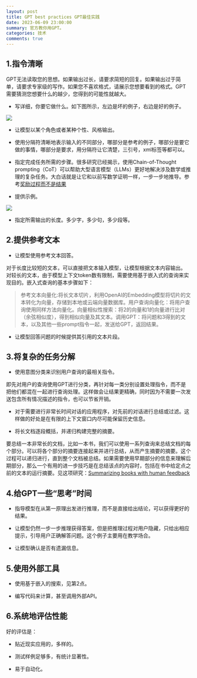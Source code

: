 ```yaml
---
layout: post
title: GPT best practices GPT最佳实践
date: 2023-06-09 23:00:00
summary: 官方教你用GPT。
categories: 技术
comments: true
---
```


## 1.指令清晰


GPT无法读取您的思想。如果输出过长，请要求简短的回复。如果输出过于简单，请要求专家级的写作。如果您不喜欢格式，请展示您想要看到的格式。GPT需要猜测您想要什么的越少，您得到的可能性就越大。


+ 写详细，你要它做什么。如下图所示，左边是坏的例子，右边是好的例子。

<img src="{{ site.url }}/images/bad-and-good.png" />

+ 让模型以某个角色或者某种个性、风格输出。


+ 使用分隔符清晰地表示输入的不同部分，哪部分是参考的例子，哪部分是要它做的事情，哪部分是要求，用分隔符让它清楚，三引号，xml标签等都可以。


-  指定完成任务所需的步骤。很多研究已经揭示，使用Chain-of-Thought prompting（CoT）可以帮助大型语言模型（LLMs）更好地解决涉及数学或推理的复杂任务。大白话就是让它和以前写数学证明一样，一步一步地推导。参考[奖励过程而不是结果](https://muia00.github.io/2023-06-01/focus-on-the-journey.html)


- 提供示例。

<img src="{{ site.url }}/images/example.png" />


- 指定所需输出的长度。多少字，多少句，多少段等。


## 2.提供参考文本


+ 让模型使用参考文本回答。


对于长度比较短的文本，可以直接把文本输入模型，让模型根据文本内容输出。
对较长的文本，由于模型上下文token数有限制，需要使用基于嵌入式的查询来实现目的。嵌入式查询的基本步骤如下：


> 参考文本向量化:将长文本切片，利用OpenAI的Embedding模型将切片的文本转化为向量，存储到本地或云端向量数据库。用户查询向量化：将用户查询使用同样方法向量化。向量相似性搜索：将2的向量和1的向量进行比对（余弦相似度），得到相似向量及其文本。调用GPT：将问题和3得到的文本，以及其他一些prompt指令一起，发送给GPT，返回结果。


+ 让模型回答问题的时候提供其引用的文本片段。


## 3.将复杂的任务分解


+ 使用意图分类来识别用户查询的最相关指令。


即先对用户的查询使用GPT进行分类，再针对每一类分别设置处理指令，而不是把他们都混在一起进行查询处理。这样做会让结果更精确，同时因为不需要一次发送包含所有情况描述的指令，也可以节省开销。


+ 对于需要进行非常长时间对话的应用程序，对先前的对话进行总结或过滤。这样做的好处是在有限的上下文窗口内尽可能保留历史信息。


+ 将长文档逐段概括，并递归构建完整的摘要。


要总结一本非常长的文档，比如一本书，我们可以使用一系列查询来总结文档的每个部分。可以将各个部分的摘要连接起来并进行总结，从而产生摘要的摘要。这个过程可以递归进行，直到整个文档被总结。如果需要使用早期部分的信息来理解后期部分，那么一个有用的进一步技巧是在总结该点的内容时，包括在书中给定点之前的文本的运行摘要。见这项研究：[Summarizing books with human feedback ](https://openai.com/research/summarizing-books)


## 4.给GPT一些“思考”时间


+ 指导模型在从第一原理出发进行推理，而不是直接给出结论，可以获得更好的结果。


+ 让模型仍然一步一步推理获得答案，但是把推理过程对用户隐藏，只给出相应提示，引导用户正确解答问题。这个例子主要用在教学场合。


+ 让模型确认是否有遗漏信息。


## 5.使用外部工具


+ 使用基于嵌入的搜索，见第2点。


+ 编写代码来计算，甚至调用外部API。


## 6.系统地评估性能


好的评估是：


- 贴近现实应用的，多样的。


+ 测试样例足够多，有统计显著性。


- 易于自动化。

